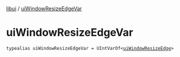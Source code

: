 [libui](README.md) / [uiWindowResizeEdgeVar](ui-window-resize-edge-var.md)

# uiWindowResizeEdgeVar

`typealias uiWindowResizeEdgeVar = UIntVarOf<`[`uiWindowResizeEdge`](ui-window-resize-edge.md)`>`
